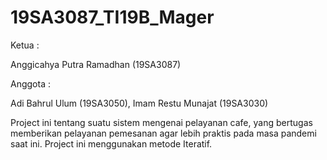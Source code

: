 # 19SA3087_TI19B_Mager
Ketua :

Anggicahya Putra Ramadhan (19SA3087)

Anggota :

Adi Bahrul Ulum (19SA3050), Imam Restu Munajat (19SA3030)

<p>Project ini tentang suatu sistem mengenai pelayanan cafe, yang bertugas memberikan pelayanan pemesanan agar lebih praktis pada masa pandemi saat ini. Project ini menggunakan metode Iteratif.</p>
